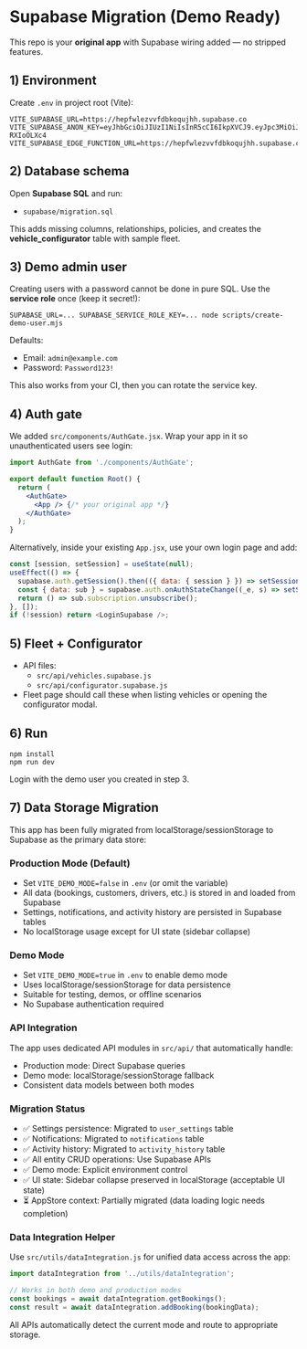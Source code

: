 # Supabase Migration (Demo Ready)

This repo is your **original app** with Supabase wiring added — no stripped features.

## 1) Environment

Create `.env` in project root (Vite):
```
VITE_SUPABASE_URL=https://hepfwlezvvfdbkoqujhh.supabase.co
VITE_SUPABASE_ANON_KEY=eyJhbGciOiJIUzI1NiIsInR5cCI6IkpXVCJ9.eyJpc3MiOiJzdXBhYmFzZSIsInJlZiI6ImhlcGZ3bGV6dnZmZGJrb3F1amhoIiwicm9sZSI6ImFub24iLCJpYXQiOjE3NTc5MzIxMjksImV4cCI6MjA3MzUwODEyOX0.LLUWo73JzL272jEIfKjY1GG9CyQapzE61-RXIoOLXc4
VITE_SUPABASE_EDGE_FUNCTION_URL=https://hepfwlezvvfdbkoqujhh.supabase.co/functions/v1
```

## 2) Database schema

Open **Supabase SQL** and run:
- `supabase/migration.sql`

This adds missing columns, relationships, policies, and creates the **vehicle_configurator** table with sample fleet.

## 3) Demo admin user

Creating users with a password cannot be done in pure SQL. Use the **service role** once (keep it secret!):

```
SUPABASE_URL=... SUPABASE_SERVICE_ROLE_KEY=... node scripts/create-demo-user.mjs
```
Defaults:
- Email: `admin@example.com`
- Password: `Password123!`

This also works from your CI, then you can rotate the service key.

## 4) Auth gate

We added `src/components/AuthGate.jsx`. Wrap your app in it so unauthenticated users see login:

```jsx
import AuthGate from './components/AuthGate';

export default function Root() {
  return (
    <AuthGate>
      <App /> {/* your original app */}
    </AuthGate>
  );
}
```

Alternatively, inside your existing `App.jsx`, use your own login page and add:
```js
const [session, setSession] = useState(null);
useEffect(() => {
  supabase.auth.getSession().then(({ data: { session } }) => setSession(session));
  const { data: sub } = supabase.auth.onAuthStateChange((_e, s) => setSession(s));
  return () => sub.subscription.unsubscribe();
}, []);
if (!session) return <LoginSupabase />;
```

## 5) Fleet + Configurator

- API files:
  - `src/api/vehicles.supabase.js`
  - `src/api/configurator.supabase.js`
- Fleet page should call these when listing vehicles or opening the configurator modal.

## 6) Run

```
npm install
npm run dev
```

Login with the demo user you created in step 3.

## 7) Data Storage Migration

This app has been fully migrated from localStorage/sessionStorage to Supabase as the primary data store:

### Production Mode (Default)
- Set `VITE_DEMO_MODE=false` in `.env` (or omit the variable)
- All data (bookings, customers, drivers, etc.) is stored in and loaded from Supabase
- Settings, notifications, and activity history are persisted in Supabase tables
- No localStorage usage except for UI state (sidebar collapse)

### Demo Mode
- Set `VITE_DEMO_MODE=true` in `.env` to enable demo mode
- Uses localStorage/sessionStorage for data persistence
- Suitable for testing, demos, or offline scenarios
- No Supabase authentication required

### API Integration
The app uses dedicated API modules in `src/api/` that automatically handle:
- Production mode: Direct Supabase queries
- Demo mode: localStorage/sessionStorage fallback
- Consistent data models between both modes

### Migration Status
- ✅ Settings persistence: Migrated to `user_settings` table
- ✅ Notifications: Migrated to `notifications` table  
- ✅ Activity history: Migrated to `activity_history` table
- ✅ All entity CRUD operations: Use Supabase APIs
- ✅ Demo mode: Explicit environment control
- ✅ UI state: Sidebar collapse preserved in localStorage (acceptable UI state)
- ⏳ AppStore context: Partially migrated (data loading logic needs completion)

### Data Integration Helper
Use `src/utils/dataIntegration.js` for unified data access across the app:

```javascript
import dataIntegration from '../utils/dataIntegration';

// Works in both demo and production modes
const bookings = await dataIntegration.getBookings();
const result = await dataIntegration.addBooking(bookingData);
```

All APIs automatically detect the current mode and route to appropriate storage.


